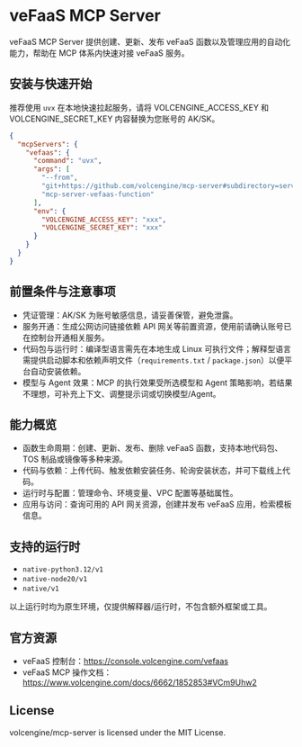 # veFaaS MCP Server

veFaaS MCP Server 提供创建、更新、发布 veFaaS 函数以及管理应用的自动化能力，帮助在 MCP 体系内快速对接 veFaaS 服务。

## 安装与快速开始

推荐使用 `uvx` 在本地快速拉起服务，请将 VOLCENGINE_ACCESS_KEY 和 VOLCENGINE_SECRET_KEY 内容替换为您账号的 AK/SK。

```json
{
  "mcpServers": {
    "vefaas": {
      "command": "uvx",
      "args": [
        "--from",
        "git+https://github.com/volcengine/mcp-server#subdirectory=server/mcp_server_vefaas_function",
        "mcp-server-vefaas-function"
      ],
      "env": {
        "VOLCENGINE_ACCESS_KEY": "xxx",
        "VOLCENGINE_SECRET_KEY": "xxx"
      }
    }
  }
}
```

## 前置条件与注意事项

- 凭证管理：AK/SK 为账号敏感信息，请妥善保管，避免泄露。
- 服务开通：生成公网访问链接依赖 API 网关等前置资源，使用前请确认账号已在控制台开通相关服务。
- 代码包与运行时：编译型语言需先在本地生成 Linux 可执行文件；解释型语言需提供启动脚本和依赖声明文件（`requirements.txt` / `package.json`）以便平台自动安装依赖。
- 模型与 Agent 效果：MCP 的执行效果受所选模型和 Agent 策略影响，若结果不理想，可补充上下文、调整提示词或切换模型/Agent。

## 能力概览

- 函数生命周期：创建、更新、发布、删除 veFaaS 函数，支持本地代码包、TOS 制品或镜像等多种来源。
- 代码与依赖：上传代码、触发依赖安装任务、轮询安装状态，并可下载线上代码。
- 运行时与配置：管理命令、环境变量、VPC 配置等基础属性。
- 应用与访问：查询可用的 API 网关资源，创建并发布 veFaaS 应用，检索模板信息。

## 支持的运行时

- `native-python3.12/v1`
- `native-node20/v1`
- `native/v1`

以上运行时均为原生环境，仅提供解释器/运行时，不包含额外框架或工具。

## 官方资源

- veFaaS 控制台：<https://console.volcengine.com/vefaas>
- veFaaS MCP 操作文档：<https://www.volcengine.com/docs/6662/1852853#VCm9Uhw2>

## License

volcengine/mcp-server is licensed under the MIT License.
